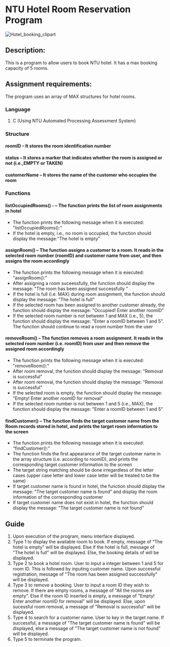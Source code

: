 # NTU Hotel Room Reservation Program
![Hotel_booking_clipart](https://media.istockphoto.com/id/1194954335/vector/hotel-booking-word-concepts-banner.jpg?s=612x612&w=0&k=20&c=VTthlUdS7FFhgAkdxZNS73k9UNVe-hZ2acutoGng38s=)

## Description:
This is a program to allow users to book NTU hotel. It has a max booking capacity of 5 rooms. 

## Assignment requirements:
The program uses an array of MAX structures for hotel
rooms.

### Language
1. C (Using NTU Automated Processing Assessment System)

### Structure
#### roomID – It stores the room identification number
#### status – It stores a marker that indicates whether the room is assigned or not (i.e.,EMPTY or TAKEN)
#### customerName – It stores the name of the customer who occupies the room

### Functions
#### listOccupiedRooms() - – The function prints the list of room assignments in hotel
- The function prints the following message when it is executed: "listOccupiedRooms():"
- If the hotel is empty, i.e., no room is occupied, the function should display the message:"The hotel is empty"

#### assignRoom() – The function assigns a customer to a room. It reads in the selected room number (roomID) and customer name from user, and then assigns the room accordingly
- The function prints the following message when it is executed: "assignRoom():" 
- After assigning a room suceessfully, the function should display the message: "The room has been assigned successfully "
- If the hotel is full (i.e. MAX) during room assignment, the function should display the message: "The hotel is full"
- If the selected room has been assigned to another customer already, the function should display the message: "Occupied! Enter another roomID"
- If the selected room number is not between 1 and MAX (i.e., 5), the function should display the  message: "Enter a roomID between 1 and 5".  The function should continue to read a room number from the user

#### removeRoom() – The function removes a room assignment. It reads in the selected room number (i.e. roomID) from user and then remove the assigned room accordingly
- The function prints the following message when it is executed: "removeRoom():"
- After room removal, the function should display the message: "Removal is successful"
- After room removal, the function should display the message: "Removal is successful"
- If the selected room is empty, the function should display the message: "Empty! Enter another roomID for removal"
- If the selected room number is not between 1 and 5 (i.e., MAX), the function should display the message: "Enter a roomID between 1 and 5"

#### findCustomer() – The function finds the target customer name from the Room records stored in hotel, and prints the target room information to the screen
- The function prints the following message when it is executed: "findCustomer():"
- The function finds the first appearance of the target customer name in the array structure (i.e. according to roomID), and prints the corresponding target customer information to the screen
- The target string matching should be done irregardless of the letter cases (upper case letter and lower case letter will be treated to be the same)
- If target customer name is found in hotel, the function should display the message: "The target customer name is found" and display the room information of the corresponding customer
- If target customer name does not exist in hotel, the function should display the message: "The target customer name is not found"

## Guide
1. Upon execution of the program, menu interface displayed.
2. Type 1 to display the available room to book. If empty, message of "The hotel is empty" will be displayed. Else if the hotel is full, message of "The hotel is full" will be displayed. Else, the booking details of will be displayed.
3. Type 2 to book a hotel room. User to input a integer between 1 and 5 for room ID. This is followed by inputing customer name. Upon successful registration, message of "The room has been assigned successfully" will be displayed.
4. Type 3 to remove a booking. User to input a room ID they wish to remove. If there are empty rooms, a message of "All the rooms are empty". Else if the room ID inserted is empty, a message of "Empty! Enter another roomID for removal" will be displayed. Else, upon sucessful room removal, a message of "Removal is successful" will be displayed.
5. Type 4 to search for a customer name. User to key in the target name. If successful, a message of "The target customer name is found" will be displayed, else a message of "The target customer name is not found" will be displayed.
6. Type 5 to terminate the program. 
